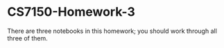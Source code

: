 # CS7150-Homework-3
There are three notebooks in this homework; you should work through all three of them.
